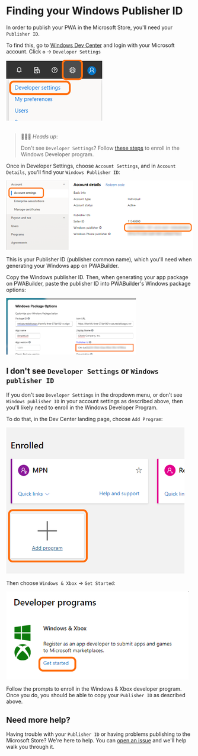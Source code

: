# Finding your Windows Publisher ID

In order to publish your PWA in the Microsoft Store, you'll need your `Publisher ID`.

To find this, go to [Windows Dev Center](https://partner.microsoft.com/dashboard) and login with your Microsoft account. Click `⚙` -> `Developer Settings`

<img alt="Developer settings in Windows Dev Center" src="/images/dev-settings.png" /> 

<br>
<br>

> 💁🏾‍♀️ *Heads up*: 
> 
> Don't see `Developer Settings`? Follow [these steps](#i-dont-see-developer-settings-or-windows-publisher-id) to enroll in the Windows Developer program.

Once in Developer Settings, choose `Account Settings`, and in `Account Details`, you'll find your `Windows Publisher ID`:

<img alt="Publisher ID details in Windows Dev Center" src="/images/publisher-id.png" /> 

This is your Publisher ID (publisher common name), which you'll need when generating your Windows app on PWABuilder.

Copy the Windows publisher ID. Then, when generating your app package on PWABuilder, paste the publisher ID into PWABuilder's Windows package options:

<img src="/images/updated-publisher-id.png" width="350px" />

## I don't see `Developer Settings` or `Windows publisher ID`

If you don't see `Developer Settings` in the dropdown menu, or don't see `Windows publisher ID` in your account settings as described above, then you'll likely need to enroll in the Windows Developer Program.

To do that, in the Dev Center landing page, choose `Add Program`:

<img alt="Adding an enrollment" src="/images/add-program.png" /> 

Then choose `Windows & Xbox` -> `Get Started`:

<img alt="Enrolling in Windows and Xbox developer program" src="/images/enroll-apps.png" /> 

Follow the prompts to enroll in the Windows & Xbox developer program. Once you do, you should be able to copy your `Publisher ID` as described above.

## Need more help?

Having trouble with your `Publisher ID` or having problems publishing to the Microsoft Store? We're here to help. You can [open an issue](https://github.com/pwa-builder/pwabuilder/issues) and we'll help walk you through it.